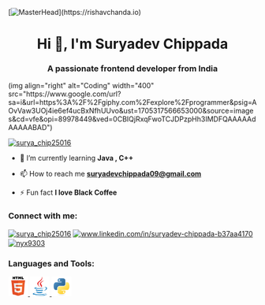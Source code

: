 [![MasterHead](https://1.bp.blogspot.com/-7A4WynwLsM...)](https://rishavchanda.io)

<h1 align="center">Hi 👋, I'm Suryadev Chippada</h1>
<h3 align="center">A passionate frontend developer from India</h3>
(img align="right" alt="Coding" width="400" src="https://www.google.com/url?sa=i&url=https%3A%2F%2Fgiphy.com%2Fexplore%2Fprogrammer&psig=AOvVaw3UOj4ie6ef4ucBxNfhUUvo&ust=1705317566653000&source=images&cd=vfe&opi=89978449&ved=0CBIQjRxqFwoTCJDPzpHh3IMDFQAAAAAdAAAAABAD")

<p align="left"> <a href="https://twitter.com/surya_chip25016" target="blank"><img src="https://img.shields.io/twitter/follow/surya_chip25016?logo=twitter&style=for-the-badge" alt="surya_chip25016" /></a> </p>

- 🌱 I’m currently learning **Java , C++**

- 📫 How to reach me **suryadevchippada09@gmail.com**

- ⚡ Fun fact **I love Black Coffee**

<h3 align="left">Connect with me:</h3>
<p align="left">
<a href="https://twitter.com/surya_chip25016" target="blank"><img align="center" src="https://raw.githubusercontent.com/rahuldkjain/github-profile-readme-generator/master/src/images/icons/Social/twitter.svg" alt="surya_chip25016" height="30" width="40" /></a>
<a href="https://linkedin.com/in/www.linkedin.com/in/suryadev-chippada-b37aa4170" target="blank"><img align="center" src="https://raw.githubusercontent.com/rahuldkjain/github-profile-readme-generator/master/src/images/icons/Social/linked-in-alt.svg" alt="www.linkedin.com/in/suryadev-chippada-b37aa4170" height="30" width="40" /></a>
<a href="https://discord.gg/nyx9303" target="blank"><img align="center" src="https://raw.githubusercontent.com/rahuldkjain/github-profile-readme-generator/master/src/images/icons/Social/discord.svg" alt="nyx9303" height="30" width="40" /></a>
</p>

<h3 align="left">Languages and Tools:</h3>
<p align="left"> <a href="https://www.w3.org/html/" target="_blank" rel="noreferrer"> <img src="https://raw.githubusercontent.com/devicons/devicon/master/icons/html5/html5-original-wordmark.svg" alt="html5" width="40" height="40"/> </a> <a href="https://www.java.com" target="_blank" rel="noreferrer"> <img src="https://raw.githubusercontent.com/devicons/devicon/master/icons/java/java-original.svg" alt="java" width="40" height="40"/> </a> <a href="https://www.python.org" target="_blank" rel="noreferrer"> <img src="https://raw.githubusercontent.com/devicons/devicon/master/icons/python/python-original.svg" alt="python" width="40" height="40"/> </a> </p>
